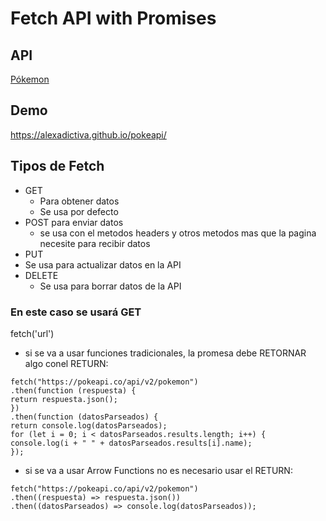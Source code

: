# Fetch API with Promises

## API

[Pókemon]("https://pokeapi.co/api/v2/pokemon/")

## Demo

https://alexadictiva.github.io/pokeapi/

## Tipos de Fetch

- GET
  - Para obtener datos
  - Se usa por defecto
- POST para enviar datos
  - se usa con el metodos headers y otros metodos mas que la pagina necesite para recibir datos
- PUT
- Se usa para actualizar datos en la API
- DELETE
  - Se usa para borrar datos de la API

### En este caso se usará GET

fetch('url')

- si se va a usar funciones tradicionales, la promesa debe RETORNAR algo conel RETURN:

```
fetch("https://pokeapi.co/api/v2/pokemon")
.then(function (respuesta) {
return respuesta.json();
})
.then(function (datosParseados) {
return console.log(datosParseados);
for (let i = 0; i < datosParseados.results.length; i++) {
console.log(i + " " + datosParseados.results[i].name);
});
```

- si se va a usar Arrow Functions no es necesario usar el RETURN:

```
fetch("https://pokeapi.co/api/v2/pokemon")
.then((respuesta) => respuesta.json())
.then((datosParseados) => console.log(datosParseados));
```
